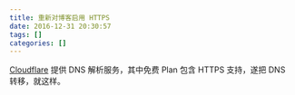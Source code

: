 ```yaml
---
title: 重新对博客启用 HTTPS
date: 2016-12-31 20:30:57
tags: []
categories: [] 
---
```



[Cloudflare](https://www.cloudflare.com) 提供 DNS 解析服务，其中免费 Plan 包含 HTTPS 支持，遂把 DNS 转移，就这样。

